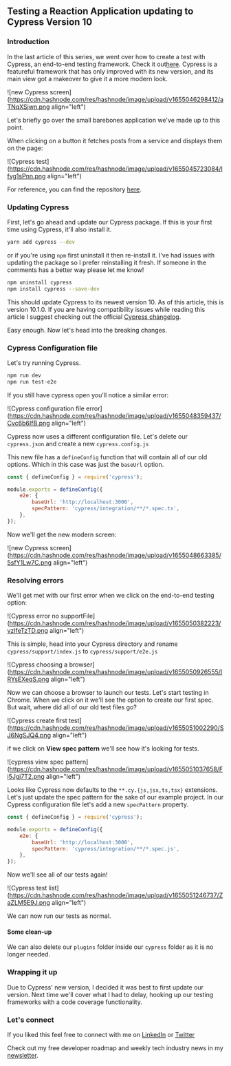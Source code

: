 ## Testing a Reaction Application updating to Cypress Version 10

### Introduction

In the last article of this series, we went over how to create a test with Cypress, an end-to-end testing framework. Check it out[here](https://relatablecode.com/testing-a-react-application-creating-a-cypress-test). Cypress is a featureful framework that has only improved with its new version, and its main view got a makeover to give it a more modern look.

![new Cypress screen](https://cdn.hashnode.com/res/hashnode/image/upload/v1655046298412/aTNqXSjwn.png align="left")

Let's briefly go over the small barebones application we've made up to this point.

When clicking on a button it fetches posts from a service and displays them on the page:

![Cypress test](https://cdn.hashnode.com/res/hashnode/image/upload/v1655045723084/lfvg1sPnn.png align="left")

For reference, you can find the repository [here](https://github.com/diballesteros/react-testing).

### Updating Cypress

First, let's go ahead and update our Cypress package. If this is your first time using Cypress, it'll also install it.

```bash
yarn add cypress --dev
```

or if you're using `npm` first uninstall it then re-install it. I've had issues with updating the package so I prefer reinstalling it fresh. If someone in the comments has a better way please let me know!

```bash
npm uninstall cypress
npm install cypress --save-dev
```

This should update Cypress to its newest version 10. As of this article, this is version 10.1.0. If you are having compatibility issues while reading this article I suggest checking out the official [Cypress changelog](https://docs.cypress.io/guides/references/changelog).

Easy enough. Now let's head into the breaking changes.

### Cypress Configuration file

Let's try running Cypress.

```js
npm run dev
npm run test-e2e
```

If you still have cypress open you'll notice a similar error:

![Cypress configuration file error](https://cdn.hashnode.com/res/hashnode/image/upload/v1655048359437/Cvc6b6IfB.png align="left")

Cypress now uses a different configuration file. Let's delete our `cypress.json` and create a new `cypress.config.js`

This new file has a `defineConfig` function that will contain all of our old options. Which in this case was just the `baseUrl` option.

```js
const { defineConfig } = require('cypress');

module.exports = defineConfig({
	e2e: {
		baseUrl: 'http://localhost:3000',
        specPattern: 'cypress/integration/**/*.spec.ts',
	},
});
```

Now we'll get the new modern screen:

![new Cypress screen](https://cdn.hashnode.com/res/hashnode/image/upload/v1655048663385/5sfY1Lw7C.png align="left")


### Resolving errors

We'll get met with our first error when we click on the end-to-end testing option:

![Cypress error no supportFile](https://cdn.hashnode.com/res/hashnode/image/upload/v1655050382223/vzIfeTzTD.png align="left")

This is simple, head into your Cypress directory and rename `cypress/support/index.js` to `cypress/support/e2e.js`

![Cypress choosing a browser](https://cdn.hashnode.com/res/hashnode/image/upload/v1655050926555/IRYsEXeqS.png align="left")

Now we can choose a browser to launch our tests. Let's start testing in Chrome. When we click on it we'll see the option to create our first spec. But wait, where did all of our old test files go?

![Cypress create first test](https://cdn.hashnode.com/res/hashnode/image/upload/v1655051002290/SJ6NgSJQ4.png align="left")

if we click on **View spec pattern** we'll see how it's looking for tests.

![cypress view spec pattern](https://cdn.hashnode.com/res/hashnode/image/upload/v1655051037658/Fi5Jgj7T2.png align="left")

Looks like Cypress now defaults to the `**.cy.{js,jsx,ts,tsx}` extensions. Let's just update the spec pattern for the sake of our example project. In our Cypress configuration file let's add a new `specPattern` property.

```js
const { defineConfig } = require('cypress');

module.exports = defineConfig({
	e2e: {
		baseUrl: 'http://localhost:3000',
        specPattern: 'cypress/integration/**/*.spec.js',
	},
});
```
Now we'll see all of our tests again!

![Cypress test list](https://cdn.hashnode.com/res/hashnode/image/upload/v1655051246737/ZaZLM5E9J.png align="left")

We can now run our tests as normal.

#### Some clean-up

We can also delete our `plugins` folder inside our `cypress` folder as it is no longer needed.

### Wrapping it up

Due to Cypress' new version, I decided it was best to first update our version. Next time we'll cover what I had to delay, hooking up our testing frameworks with a code coverage functionality.

### Let's connect

If you liked this feel free to connect with me on [LinkedIn](https://www.linkedin.com/in/relatablecode) or [Twitter](https://twitter.com/relatablecoder)

Check out my free developer roadmap and weekly tech industry news in my [newsletter](https://relatablecode.substack.com/).

